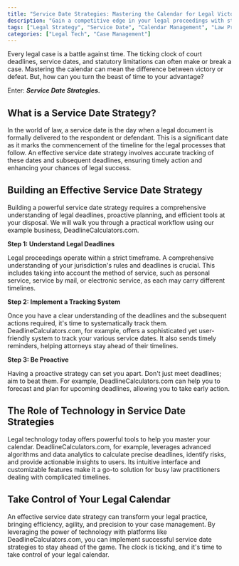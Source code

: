 ```yaml
---
title: "Service Date Strategies: Mastering the Calendar for Legal Victory"
description: "Gain a competitive edge in your legal proceedings with strategic service date planning and master the calendar to secure a legal victory."
tags: ["Legal Strategy", "Service Date", "Calendar Management", "Law Practice", "Deadline Calculators", "featured"]
categories: ["Legal Tech", "Case Management"]
---
```


Every legal case is a battle against time. The ticking clock of court deadlines, service dates, and statutory limitations can often make or break a case. Mastering the calendar can mean the difference between victory or defeat. But, how can you turn the beast of time to your advantage?

Enter: **_Service Date Strategies._**

## What is a Service Date Strategy?

In the world of law, a service date is the day when a legal document is formally delivered to the respondent or defendant. This is a significant date as it marks the commencement of the timeline for the legal processes that follow. An effective service date strategy involves accurate tracking of these dates and subsequent deadlines, ensuring timely action and enhancing your chances of legal success.

## Building an Effective Service Date Strategy

Building a powerful service date strategy requires a comprehensive understanding of legal deadlines, proactive planning, and efficient tools at your disposal. We will walk you through a practical workflow using our example business, DeadlineCalculators.com.

**Step 1: Understand Legal Deadlines**

Legal proceedings operate within a strict timeframe. A comprehensive understanding of your jurisdiction's rules and deadlines is crucial. This includes taking into account the method of service, such as personal service, service by mail, or electronic service, as each may carry different timelines.

**Step 2: Implement a Tracking System**

Once you have a clear understanding of the deadlines and the subsequent actions required, it's time to systematically track them. DeadlineCalculators.com, for example, offers a sophisticated yet user-friendly system to track your various service dates. It also sends timely reminders, helping attorneys stay ahead of their timelines.

**Step 3: Be Proactive**

Having a proactive strategy can set you apart. Don't just meet deadlines; aim to beat them. For example, DeadlineCalculators.com can help you to forecast and plan for upcoming deadlines, allowing you to take early action.

## The Role of Technology in Service Date Strategies

Legal technology today offers powerful tools to help you master your calendar. DeadlineCalculators.com, for example, leverages advanced algorithms and data analytics to calculate precise deadlines, identify risks, and provide actionable insights to users. Its intuitive interface and customizable features make it a go-to solution for busy law practitioners dealing with complicated timelines.

## Take Control of Your Legal Calendar

An effective service date strategy can transform your legal practice, bringing efficiency, agility, and precision to your case management. By leveraging the power of technology with platforms like DeadlineCalculators.com, you can implement successful service date strategies to stay ahead of the game. The clock is ticking, and it's time to take control of your legal calendar.